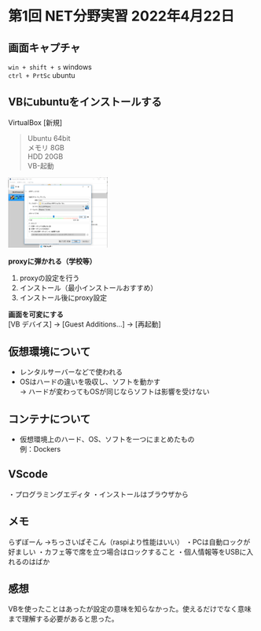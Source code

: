 #  第1回 NET分野実習 2022年4月22日

## 画面キャプチャ
`win + shift + s` windows  
`ctrl + PrtSc` ubuntu

## VBにubuntuをインストールする
VirtualBox [新規]  
>Ubuntu 64bit  
メモリ 8GB  
HDD 20GB  
VB-起動  
<img src="./images/image1.png" width="40%">  

**proxyに弾かれる（学校等）**
1. proxyの設定を行う
2. インストール（最小インストールおすすめ）
3. インストール後にproxy設定

**画面を可変にする**  
[VB デバイス] → [Guest Additions…]  → [再起動]

## 仮想環境について
* レンタルサーバーなどで使われる  
* OSはハードの違いを吸収し、ソフトを動かす  
→ ハードが変わってもOSが同じならソフトは影響を受けない  

## コンテナについて
* 仮想環境上のハード、OS、ソフトを一つにまとめたもの  
例：Dockers

## VScode
・プログラミングエディタ
・インストールはブラウザから

## メモ
らずぼーん
→ちっさいぱそこん（raspiより性能はいい）
・PCは自動ロックが好ましい
・カフェ等で席を立つ場合はロックすること
・個人情報等をUSBに入れるのはばか

## 感想
VBを使ったことはあったが設定の意味を知らなかった。使えるだけでなく意味まで理解する必要があると思った。

